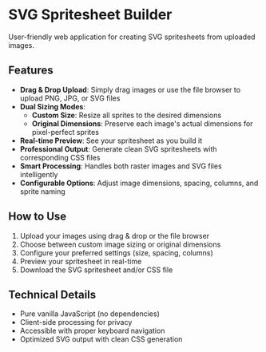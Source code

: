 # SVG Spritesheet Builder

User-friendly web application for creating SVG spritesheets from uploaded images.

## Features

- **Drag & Drop Upload**: Simply drag images or use the file browser to upload PNG, JPG, or SVG files
- **Dual Sizing Modes**: 
  - **Custom Size**: Resize all sprites to the desired dimensions
  - **Original Dimensions**: Preserve each image's actual dimensions for pixel-perfect sprites
- **Real-time Preview**: See your spritesheet as you build it
- **Professional Output**: Generate clean SVG spritesheets with corresponding CSS files
- **Smart Processing**: Handles both raster images and SVG files intelligently
- **Configurable Options**: Adjust image dimensions, spacing, columns, and sprite naming

## How to Use

1. Upload your images using drag & drop or the file browser
2. Choose between custom image sizing or original dimensions
3. Configure your preferred settings (size, spacing, columns)
4. Preview your spritesheet in real-time
5. Download the SVG spritesheet and/or CSS file

## Technical Details

- Pure vanilla JavaScript (no dependencies)
- Client-side processing for privacy
- Accessible with proper keyboard navigation
- Optimized SVG output with clean CSS generation
